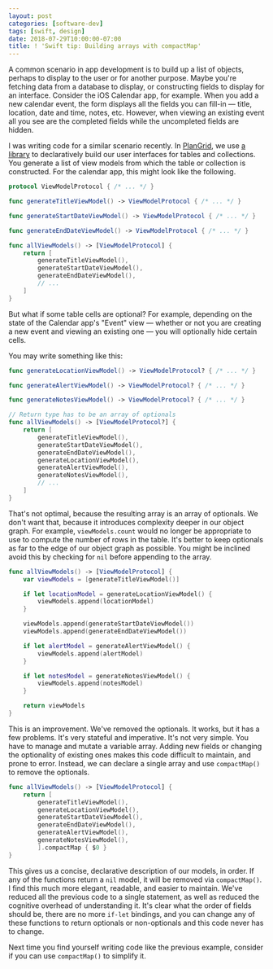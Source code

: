 ```yaml
---
layout: post
categories: [software-dev]
tags: [swift, design]
date: 2018-07-29T10:00:00-07:00
title: ! 'Swift tip: Building arrays with compactMap'
---
```


A common scenario in app development is to build up a list of objects, perhaps to display to the user or for another purpose. Maybe you're fetching data from a database to display, or constructing fields to display for an interface. Consider the iOS Calendar app, for example. When you add a new calendar event, the form displays all the fields you can fill-in &mdash; title, location, date and time, notes, etc. However, when viewing an existing event all you see are the completed fields while the uncompleted fields are hidden.

<!--excerpt-->

I was writing code for a similar scenario recently. In [PlanGrid](http://plangrid.com), we use [a library](https://github.com/plangrid/reactivelists) to declaratively build our user interfaces for tables and collections. You generate a list of view models from which the table or collection is constructed. For the calendar app, this might look like the following.

```swift
protocol ViewModelProtocol { /* ... */ }

func generateTitleViewModel() -> ViewModelProtocol { /* ... */ }

func generateStartDateViewModel() -> ViewModelProtocol { /* ... */ }

func generateEndDateViewModel() -> ViewModelProtocol { /* ... */ }

func allViewModels() -> [ViewModelProtocol] {
    return [
        generateTitleViewModel(),
        generateStartDateViewModel(),
        generateEndDateViewModel(),
        // ...
    ]
}
```

But what if some table cells are optional? For example, depending on the state of the Calendar app's "Event" view &mdash; whether or not you are creating a new event and viewing an existing one &mdash; you will optionally hide certain cells.

You may write something like this:

```swift
func generateLocationViewModel() -> ViewModelProtocol? { /* ... */ }

func generateAlertViewModel() -> ViewModelProtocol? { /* ... */ }

func generateNotesViewModel() -> ViewModelProtocol? { /* ... */ }

// Return type has to be an array of optionals
func allViewModels() -> [ViewModelProtocol?] {
    return [
        generateTitleViewModel(),
        generateStartDateViewModel(),
        generateEndDateViewModel(),
        generateLocationViewModel(),
        generateAlertViewModel(),
        generateNotesViewModel(),
        // ...
    ]
}
```

That's not optimal, because the resulting array is an array of optionals. We don't want that, because it introduces complexity deeper in our object graph. For example, `viewModels.count` would no longer be appropriate to use to compute the number of rows in the table. It's better to keep optionals as far to the edge of our object graph as possible. You might be inclined avoid this by checking for `nil` before appending to the array.

```swift
func allViewModels() -> [ViewModelProtocol] {
    var viewModels = [generateTitleViewModel()]

    if let locationModel = generateLocationViewModel() {
        viewModels.append(locationModel)
    }

    viewModels.append(generateStartDateViewModel())
    viewModels.append(generateEndDateViewModel())

    if let alertModel = generateAlertViewModel() {
        viewModels.append(alertModel)
    }

    if let notesModel = generateNotesViewModel() {
        viewModels.append(notesModel)
    }

    return viewModels
}
```

This is an improvement. We've removed the optionals. It works, but it has a few problems. It's very stateful and imperative. It's not very simple. You have to manage and mutate a variable array. Adding new fields or changing the optionality of existing ones makes this code difficult to maintain, and prone to error. Instead, we can declare a single array and use `compactMap()` to remove the optionals.

```swift
func allViewModels() -> [ViewModelProtocol] {
    return [
        generateTitleViewModel(),
        generateLocationViewModel(),
        generateStartDateViewModel(),
        generateEndDateViewModel(),
        generateAlertViewModel(),
        generateNotesViewModel(),
        ].compactMap { $0 }
}
```

This gives us a concise, declarative description of our models, in order. If any of the functions return a `nil` model, it will be removed via `compactMap()`. I find this much more elegant, readable, and easier to maintain. We've reduced all the previous code to a single statement, as well as reduced the cognitive overhead of understanding it. It's clear what the order of fields should be, there are no more `if-let` bindings, and you can change any of these functions to return optionals or non-optionals and this code never has to change.

Next time you find yourself writing code like the previous example, consider if you can use `compactMap()` to simplify it.
